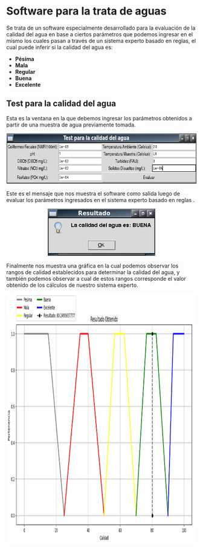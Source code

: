 Software para la trata de aguas
===============================

Se trata de un software especialmente desarrollado para la evaluación de la calidad del agua en base a
ciertos parámetros que podemos ingresar en el mismo los cuales pasan a través de un sistema experto basado
en reglas, el cual puede inferir si la calidad del agua es:

* **Pésima**
* **Mala**
* **Regular**
* **Buena**
* **Excelente**

Test para la calidad del agua
-----------------------------

Esta es la ventana en la que debemos ingresar los parámetros obtenidos a partir de una muestra de agua
previamente tomada.

<p align="center">
  <img width="697" height="134" src="Test_ver2/images/frame.png">
</p>

Este es el mensaje que nos muestra el software como salida luego de evaluar los parámetros ingresados en el
sistema experto basado en reglas .

<p align="center">
  <img width="286" height="126" src="Test_ver2/images/dialog_message.png">
</p>

Finalmente nos muestra una gráfica en la cual podemos observar los rangos de calidad establecidos para
determinar la calidad del agua, y también podemos observar a cual de estos rangos corresponde el valor obtenido de los cálculos de nuestro sistema experto.

<p align="center">
  <img width="1147" height="665" src="Test_ver2/images/graph.png">
</p>
